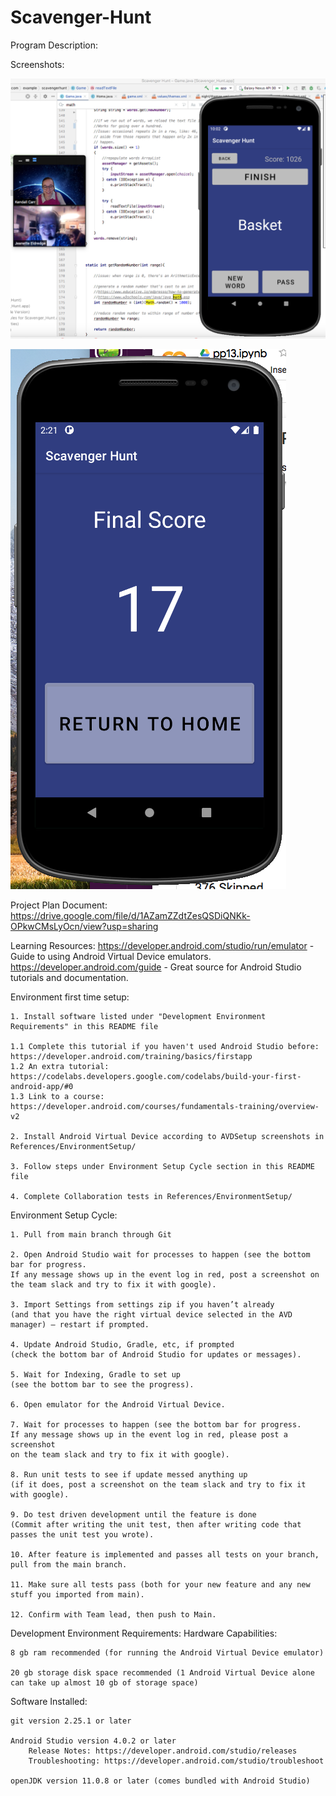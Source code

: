 # Scavenger-Hunt


Program Description: 


Screenshots:

![ScreenShot 1](https://github.com/jmattgiroux/scavenger-hunt/blob/master/Screenshot1.png)

![Screenshot 2](https://github.com/jmattgiroux/scavenger-hunt/blob/master/Screenshot2.png)





Project Plan Document: https://drive.google.com/file/d/1AZamZZdtZesQSDiQNKk-OPkwCMsLyOcn/view?usp=sharing

Learning Resources: 
	https://developer.android.com/studio/run/emulator - Guide to using Android Virtual Device emulators.
	https://developer.android.com/guide - Great source for Android Studio tutorials and documentation.

Environment first time setup:

    1. Install software listed under "Development Environment Requirements" in this README file
	
	1.1 Complete this tutorial if you haven't used Android Studio before: https://developer.android.com/training/basics/firstapp
	1.2 An extra tutorial: https://codelabs.developers.google.com/codelabs/build-your-first-android-app/#0
	1.3 Link to a course: https://developer.android.com/courses/fundamentals-training/overview-v2
	
    2. Install Android Virtual Device according to AVDSetup screenshots in References/EnvironmentSetup/
	
    3. Follow steps under Environment Setup Cycle section in this README file
	
    4. Complete Collaboration tests in References/EnvironmentSetup/ 


Environment Setup Cycle:

    1. Pull from main branch through Git
	
    2. Open Android Studio wait for processes to happen (see the bottom bar for progress. 
	If any message shows up in the event log in red, post a screenshot on the team slack and try to fix it with google).
    
	3. Import Settings from settings zip if you haven’t already 
	(and that you have the right virtual device selected in the AVD manager) – restart if prompted.
    
	4. Update Android Studio, Gradle, etc, if prompted 
	(check the bottom bar of Android Studio for updates or messages).

    5. Wait for Indexing, Gradle to set up 
	(see the bottom bar to see the progress).

    6. Open emulator for the Android Virtual Device.

    7. Wait for processes to happen (see the bottom bar for progress. 
	If any message shows up in the event log in red, please post a screenshot 
	on the team slack and try to fix it with google).

    8. Run unit tests to see if update messed anything up 
	(if it does, post a screenshot on the team slack and try to fix it with google).

    9. Do test driven development until the feature is done 
	(Commit after writing the unit test, then after writing code that passes the unit test you wrote).

    10. After feature is implemented and passes all tests on your branch, pull from the main branch.

    11. Make sure all tests pass (both for your new feature and any new stuff you imported from main).

    12. Confirm with Team lead, then push to Main.

Development Environment Requirements:
Hardware Capabilities:

    8 gb ram recommended (for running the Android Virtual Device emulator)

    20 gb storage disk space recommended (1 Android Virtual Device alone can take up almost 10 gb of storage space)

Software Installed:

    git version 2.25.1 or later

    Android Studio version 4.0.2 or later
		Release Notes: https://developer.android.com/studio/releases
		Troubleshooting: https://developer.android.com/studio/troubleshoot

    openJDK version 11.0.8 or later (comes bundled with Android Studio)

